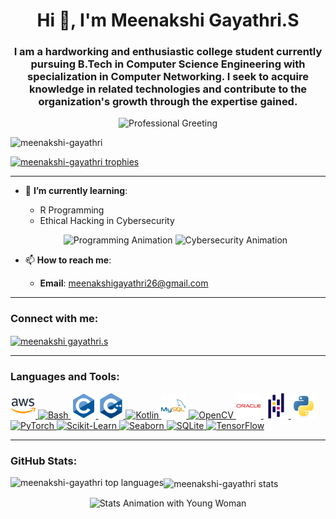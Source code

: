 <h1 align="center">Hi 👋, I'm Meenakshi Gayathri.S</h1>
<h3 align="center">I am a hardworking and enthusiastic college student currently pursuing B.Tech in Computer Science Engineering with specialization in Computer Networking. I seek to acquire knowledge in related technologies and contribute to the organization's growth through the expertise gained.</h3>

<p align="center">
  <img src="https://media.giphy.com/media/26tn33aiTi1jkl6H6/giphy.gif" alt="Professional Greeting" width="600" />
</p>

<p align="left"> 
  <img src="https://komarev.com/ghpvc/?username=meenakshi-gayathri&label=Profile%20views&color=0e75b6&style=flat" alt="meenakshi-gayathri" /> 
</p>

<p align="left"> 
  <a href="https://github.com/ryo-ma/github-profile-trophy">
    <img src="https://github-profile-trophy.vercel.app/?username=meenakshi-gayathri&margin-w=15&margin-h=15" alt="meenakshi-gayathri trophies" />
  </a> 
</p>

---

- 🌱 **I’m currently learning**:  
  - R Programming  
  - Ethical Hacking in Cybersecurity  
  <p align="center">
    <img src="https://media.giphy.com/media/qgQUggAC3Pfv687qPC/giphy.gif" alt="Programming Animation" width="400" />
    <img src="https://media.giphy.com/media/HscDLzkO8EOTmgkhQP/giphy.gif" alt="Cybersecurity Animation" width="400" />
  </p>

- 📫 **How to reach me**:  
  - **Email**: meenakshigayathri26@gmail.com  

---

<h3 align="left">Connect with me:</h3>
<p align="left">
  <a href="https://linkedin.com/in/meenakshi gayathri.s" target="_blank">
    <img align="center" src="https://raw.githubusercontent.com/rahuldkjain/github-profile-readme-generator/master/src/images/icons/Social/linked-in-alt.svg" alt="meenakshi gayathri.s" height="30" width="40" />
  </a>
</p>

---

<h3 align="left">Languages and Tools:</h3>
<p align="left"> 
  <a href="https://aws.amazon.com" target="_blank" rel="noreferrer"> 
    <img src="https://raw.githubusercontent.com/devicons/devicon/master/icons/amazonwebservices/amazonwebservices-original-wordmark.svg" alt="AWS" width="40" height="40"/> 
  </a> 
  <a href="https://www.gnu.org/software/bash/" target="_blank" rel="noreferrer"> 
    <img src="https://www.vectorlogo.zone/logos/gnu_bash/gnu_bash-icon.svg" alt="Bash" width="40" height="40"/> 
  </a> 
  <a href="https://www.cprogramming.com/" target="_blank" rel="noreferrer"> 
    <img src="https://raw.githubusercontent.com/devicons/devicon/master/icons/c/c-original.svg" alt="C" width="40" height="40"/> 
  </a> 
  <a href="https://www.w3schools.com/cpp/" target="_blank" rel="noreferrer"> 
    <img src="https://raw.githubusercontent.com/devicons/devicon/master/icons/cplusplus/cplusplus-original.svg" alt="C++" width="40" height="40"/> 
  </a> 
  <a href="https://kotlinlang.org" target="_blank" rel="noreferrer"> 
    <img src="https://www.vectorlogo.zone/logos/kotlinlang/kotlinlang-icon.svg" alt="Kotlin" width="40" height="40"/> 
  </a> 
  <a href="https://www.mysql.com/" target="_blank" rel="noreferrer"> 
    <img src="https://raw.githubusercontent.com/devicons/devicon/master/icons/mysql/mysql-original-wordmark.svg" alt="MySQL" width="40" height="40"/> 
  </a> 
  <a href="https://opencv.org/" target="_blank" rel="noreferrer"> 
    <img src="https://www.vectorlogo.zone/logos/opencv/opencv-icon.svg" alt="OpenCV" width="40" height="40"/> 
  </a> 
  <a href="https://www.oracle.com/" target="_blank" rel="noreferrer"> 
    <img src="https://raw.githubusercontent.com/devicons/devicon/master/icons/oracle/oracle-original.svg" alt="Oracle" width="40" height="40"/> 
  </a> 
  <a href="https://pandas.pydata.org/" target="_blank" rel="noreferrer"> 
    <img src="https://raw.githubusercontent.com/devicons/devicon/2ae2a900d2f041da66e950e4d48052658d850630/icons/pandas/pandas-original.svg" alt="Pandas" width="40" height="40"/> 
  </a> 
  <a href="https://www.python.org" target="_blank" rel="noreferrer"> 
    <img src="https://raw.githubusercontent.com/devicons/devicon/master/icons/python/python-original.svg" alt="Python" width="40" height="40"/> 
  </a> 
  <a href="https://pytorch.org/" target="_blank" rel="noreferrer"> 
    <img src="https://www.vectorlogo.zone/logos/pytorch/pytorch-icon.svg" alt="PyTorch" width="40" height="40"/> 
  </a> 
  <a href="https://scikit-learn.org/" target="_blank" rel="noreferrer"> 
    <img src="https://upload.wikimedia.org/wikipedia/commons/0/05/Scikit_learn_logo_small.svg" alt="Scikit-Learn" width="40" height="40"/> 
  </a> 
  <a href="https://seaborn.pydata.org/" target="_blank" rel="noreferrer"> 
    <img src="https://seaborn.pydata.org/_images/logo-mark-lightbg.svg" alt="Seaborn" width="40" height="40"/> 
  </a> 
  <a href="https://www.sqlite.org/" target="_blank" rel="noreferrer"> 
    <img src="https://www.vectorlogo.zone/logos/sqlite/sqlite-icon.svg" alt="SQLite" width="40" height="40"/> 
  </a> 
  <a href="https://www.tensorflow.org" target="_blank" rel="noreferrer"> 
    <img src="https://www.vectorlogo.zone/logos/tensorflow/tensorflow-icon.svg" alt="TensorFlow" width="40" height="40"/> 
  </a> 
</p>

---

<h3 align="left">GitHub Stats:</h3>
<p>
  <img align="left" src="https://github-readme-stats.vercel.app/api/top-langs?username=meenakshi-gayathri&show_icons=true&locale=en&layout=compact" alt="meenakshi-gayathri top languages" />
</p>

<p>
  <img align="center" src="https://github-readme-stats.vercel.app/api?username=meenakshi-gayathri&show_icons=true&locale=en" alt="meenakshi-gayathri stats" />
</p>

<p align="center">
  <img src="https://media.giphy.com/media/ZVik7pBtu9dNS/giphy.gif" alt="Stats Animation with Young Woman" width="400" />
</p>
